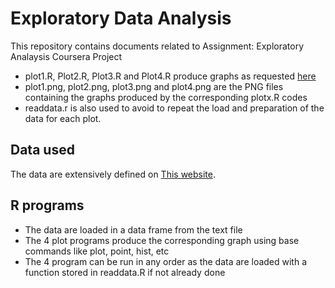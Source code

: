 # Exploratory Data Analysis
This repository contains documents related to Assignment: Exploratory Analaysis Coursera Project
* plot1.R, Plot2.R, Plot3.R and Plot4.R produce graphs as requested [here](https://www.coursera.org/learn/exploratory-data-analysis/peer/ylVFo/course-project-1)
* plot1.png, plot2.png, plot3.png and plot4.png are the PNG files containing the graphs produced by the corresponding plotx.R codes
* readdata.r is also used to avoid to repeat the load and preparation of the data for each plot.

## Data used
The data are extensively defined on [This website](https://archive.ics.uci.edu/ml/datasets/Individual+household+electric+power+consumption).


## R programs

* The data are loaded in a data frame from the text file 
* The 4 plot programs produce the corresponding graph using base commands like plot, point, hist, etc
* The 4 program can be run in any order as the data are loaded with a function stored in readdata.R if not already done
